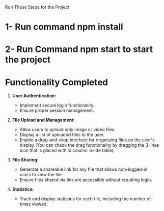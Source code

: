 Run These Steps for the Project

# 1- Run command npm install

# 2- Run Command npm start to start the project

# Functionality Completed

1. **User Authentication:**

   - Implement secure login functionality.
   - Ensure proper session management.

2. **File Upload and Management:**

   - Allow users to upload only image or video files.
   - Display a list of uploaded files to the user.
   - Enable a drag-and-drop interface for organizing files on the user's display (You can check the drag functionality by dragging the 3 lines icon that is placed with id column inside table).

3. **File Sharing:**

   - Generate a shareable link for any file that allows non-logged-in users to view the file.
   - Ensure files shared via link are accessible without requiring login.

4. **Statistics:**
   - Track and display statistics for each file, including the number of times viewed.
